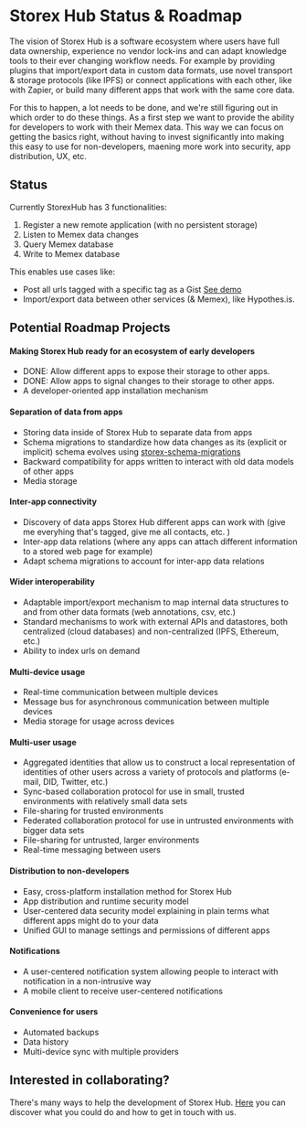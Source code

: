 # Storex Hub Status & Roadmap

The vision of Storex Hub is a software ecosystem where users have full data ownership, experience no vendor lock-ins and can adapt knowledge tools to their ever changing workflow needs.
For example by providing plugins that import/export data in custom data formats, use novel transport & storage protocols (like IPFS) or connect applications with each other, like with Zapier, or build many different apps that work with the same core data.

For this to happen, a lot needs to be done, and we're still figuring out in which order to do these things.
As a first step we want to provide the ability for developers to work with their Memex data.
This way we can focus on getting the basics right, without having to invest significantly into making this easy to use for non-developers, maening more work into security, app distribution, UX, etc.

## Status

Currently StorexHub has 3 functionalities:

1. Register a new remote application (with no persistent storage)
2. Listen to Memex data changes
3. Query Memex database
4. Write to Memex database

This enables use cases like:

- Post all urls tagged with a specific tag as a Gist [See demo](https://twitter.com/worldbrain/status/1235279061624250369?s=20)
- Import/export data between other services (& Memex), like Hypothes.is.

## Potential Roadmap Projects

#### Making Storex Hub ready for an ecosystem of early developers

- DONE: Allow different apps to expose their storage to other apps.
- DONE: Allow apps to signal changes to their storage to other apps.
- A developer-oriented app installation mechanism

#### Separation of data from apps

- Storing data inside of Storex Hub to separate data from apps
- Schema migrations to standardize how data changes as its (explicit or implicit) schema evolves using [storex-schema-migrations](/guides/schema-migrations/)
- Backward compatibility for apps written to interact with old data models of other apps
- Media storage

#### Inter-app connectivity

- Discovery of data apps Storex Hub different apps can work with (give me everyhing that's tagged, give me all contacts, etc. )
- Inter-app data relations (where any apps can attach different information to a stored web page for example)
- Adapt schema migrations to account for inter-app data relations

#### Wider interoperability

- Adaptable import/export mechanism to map internal data structures to and from other data formats (web annotations, csv, etc.)
- Standard mechanisms to work with external APIs and datastores, both centralized (cloud databases) and non-centralized (IPFS, Ethereum, etc.)
- Ability to index urls on demand

#### Multi-device usage

- Real-time communication between multiple devices
- Message bus for asynchronous communication between multiple devices
- Media storage for usage across devices

#### Multi-user usage

- Aggregated identities that allow us to construct a local representation of identities of other users across a variety of protocols and platforms (e-mail, DID, Twitter, etc.)
- Sync-based collaboration protocol for use in small, trusted environments with relatively small data sets
- File-sharing for trusted environments
- Federated collaboration protocol for use in untrusted environments with bigger data sets
- File-sharing for untrusted, larger environments
- Real-time messaging between users

#### Distribution to non-developers

- Easy, cross-platform installation method for Storex Hub
- App distribution and runtime security model
- User-centered data security model explaining in plain terms what different apps might do to your data
- Unified GUI to manage settings and permissions of different apps

#### Notifications

- A user-centered notification system allowing people to interact with notification in a non-intrusive way
- A mobile client to receive user-centered notifications

#### Convenience for users

- Automated backups
- Data history
- Multi-device sync with multiple providers

## Interested in collaborating?

There's many ways to help the development of Storex Hub. [Here](/storex-hub/contact/) you can discover what you could do and how to get in touch with us.
